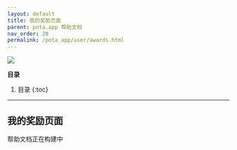 ```yaml
---
layout: default
title: 我的奖励页面
parent: pota.app 帮助文档
nav_order: 20
permalink: /pota_app/user/awards.html
---
```


![](images/pota-256x256.png)


**目录**
1. 目录
{:toc}
---

## 我的奖励页面
帮助文档正在构建中